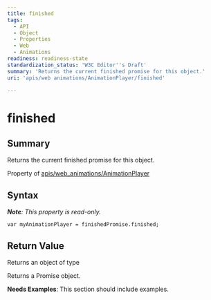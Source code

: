 ```yaml
---
title: finished
tags:
  - API
  - Object
  - Properties
  - Web
  - Animations
readiness: readiness-state
standardization_status: 'W3C Editor''s Draft'
summary: 'Returns the current finished promise for this object.'
uri: 'apis/web animations/AnimationPlayer/finished'

---
```

# finished

## Summary

Returns the current finished promise for this object.

<span data-meta="applies_to" data-type="key">Property of <span data-type="value">[apis/web\_animations/AnimationPlayer](/apis/web_animations/AnimationPlayer)</span></span>

## Syntax

***Note**: This property is read-only.*

``` {.js}
var myAnimationPlayer = finishedPromise.finished;
```

## Return Value

<span data-meta="return" data-type="key">Returns an object of type <span data-type="value"></span></span>

Returns a Promise object.

**Needs Examples**: This section should include examples.


